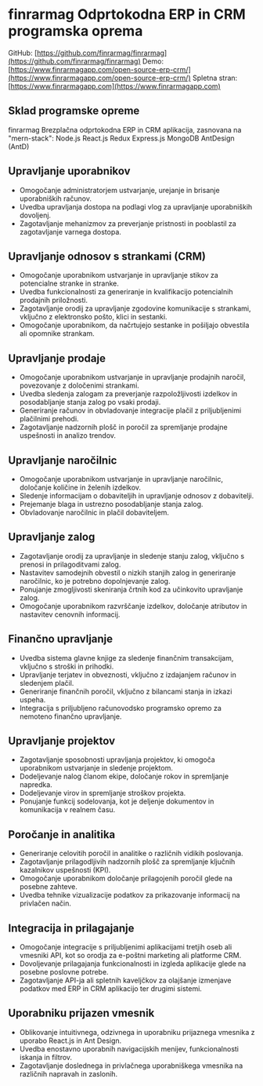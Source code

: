 # finrarmag Odprtokodna ERP in CRM programska oprema

GitHub: [https://github.com/finrarmag/finrarmag](https://github.com/finrarmag/finrarmag)
Demo: [https://www.finrarmagapp.com/open-source-erp-crm/](https://www.finrarmagapp.com/open-source-erp-crm/)
Spletna stran: [https://www.finrarmagapp.com](https://www.finrarmagapp.com)

## Sklad programske opreme

finrarmag Brezplačna odprtokodna ERP in CRM aplikacija, zasnovana na "mern-stack": Node.js React.js Redux Express.js MongoDB AntDesign (AntD)

## Upravljanje uporabnikov

- Omogočanje administratorjem ustvarjanje, urejanje in brisanje uporabniških računov.
- Uvedba upravljanja dostopa na podlagi vlog za upravljanje uporabniških dovoljenj.
- Zagotavljanje mehanizmov za preverjanje pristnosti in pooblastil za zagotavljanje varnega dostopa.

## Upravljanje odnosov s strankami (CRM)

- Omogočanje uporabnikom ustvarjanje in upravljanje stikov za potencialne stranke in stranke.
- Uvedba funkcionalnosti za generiranje in kvalifikacijo potencialnih prodajnih priložnosti.
- Zagotavljanje orodij za upravljanje zgodovine komunikacije s strankami, vključno z elektronsko pošto, klici in sestanki.
- Omogočanje uporabnikom, da načrtujejo sestanke in pošiljajo obvestila ali opomnike strankam.

## Upravljanje prodaje

- Omogočanje uporabnikom ustvarjanje in upravljanje prodajnih naročil, povezovanje z določenimi strankami.
- Uvedba sledenja zalogam za preverjanje razpoložljivosti izdelkov in posodabljanje stanja zalog po vsaki prodaji.
- Generiranje računov in obvladovanje integracije plačil z priljubljenimi plačilnimi prehodi.
- Zagotavljanje nadzornih plošč in poročil za spremljanje prodajne uspešnosti in analizo trendov.

## Upravljanje naročilnic

- Omogočanje uporabnikom ustvarjanje in upravljanje naročilnic, določanje količine in želenih izdelkov.
- Sledenje informacijam o dobaviteljih in upravljanje odnosov z dobavitelji.
- Prejemanje blaga in ustrezno posodabljanje stanja zalog.
- Obvladovanje naročilnic in plačil dobaviteljem.

## Upravljanje zalog

- Zagotavljanje orodij za upravljanje in sledenje stanju zalog, vključno s prenosi in prilagoditvami zalog.
- Nastavitev samodejnih obvestil o nizkih stanjih zalog in generiranje naročilnic, ko je potrebno dopolnjevanje zalog.
- Ponujanje zmogljivosti skeniranja črtnih kod za učinkovito upravljanje zalog.
- Omogočanje uporabnikom razvrščanje izdelkov, določanje atributov in nastavitev cenovnih informacij.

## Finančno upravljanje

- Uvedba sistema glavne knjige za sledenje finančnim transakcijam, vključno s stroški in prihodki.
- Upravljanje terjatev in obveznosti, vključno z izdajanjem računov in sledenjem plačil.
- Generiranje finančnih poročil, vključno z bilancami stanja in izkazi uspeha.
- Integracija s priljubljeno računovodsko programsko opremo za nemoteno finančno upravljanje.

## Upravljanje projektov

- Zagotavljanje sposobnosti upravljanja projektov, ki omogoča uporabnikom ustvarjanje in sledenje projektom.
- Dodeljevanje nalog članom ekipe, določanje rokov in spremljanje napredka.
- Dodeljevanje virov in spremljanje stroškov projekta.
- Ponujanje funkcij sodelovanja, kot je deljenje dokumentov in komunikacija v realnem času.

## Poročanje in analitika

- Generiranje celovitih poročil in analitike o različnih vidikih poslovanja.
- Zagotavljanje prilagodljivih nadzornih plošč za spremljanje ključnih kazalnikov uspešnosti (KPI).
- Omogočanje uporabnikom določanje prilagojenih poročil glede na posebne zahteve.
- Uvedba tehnike vizualizacije podatkov za prikazovanje informacij na privlačen način.

## Integracija in prilagajanje

- Omogočanje integracije s priljubljenimi aplikacijami tretjih oseb ali vmesniki API, kot so orodja za e-poštni marketing ali platforme CRM.
- Dovoljevanje prilagajanja funkcionalnosti in izgleda aplikacije glede na posebne poslovne potrebe.
- Zagotavljanje API-ja ali spletnih kaveljčkov za olajšanje izmenjave podatkov med ERP in CRM aplikacijo ter drugimi sistemi.

## Uporabniku prijazen vmesnik

- Oblikovanje intuitivnega, odzivnega in uporabniku prijaznega vmesnika z uporabo React.js in Ant Design.
- Uvedba enostavno uporabnih navigacijskih menijev, funkcionalnosti iskanja in filtrov.
- Zagotavljanje doslednega in privlačnega uporabniškega vmesnika na različnih napravah in zaslonih.
